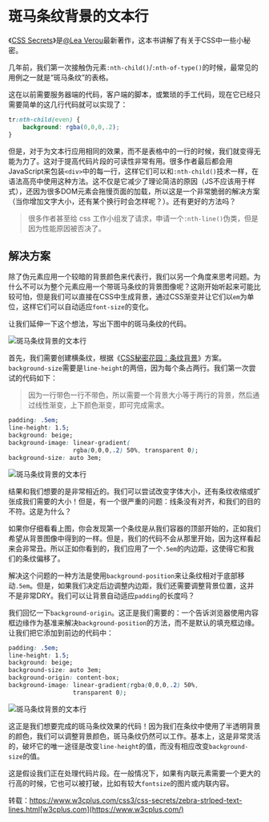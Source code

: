 #  斑马条纹背景的文本行

《[CSS Secrets](http://shop.oreilly.com/product/0636920031123.do)》是[@Lea Verou](http://leaverou.com/)最新著作，这本书讲解了有关于CSS中一些小秘密。

几年前，我们第一次接触伪元素`:nth-child()`/`:nth-of-type()`的时候，最常见的用例之一就是“斑马条纹”的表格。

这在以前需要服务器端的代码，客户端的脚本，或繁琐的手工代码，现在它已经只需要简单的这几行代码就可以实现了：

```css
tr:nth-child(even) {
    background: rgba(0,0,0,.2);
}
```

但是，对于为文本行应用相同的效果，而不是表格中的一行的时候，我们就变得无能为力了。这对于提高代码片段的可读性非常有用。很多作者最后都会用JavaScript来包装`<div>`中的每一行，这样它们可以和`:nth-child()`技术一样，在语法高亮中使用这种方法。这不仅是它减少了理论简洁的原因（JS不应该用于样式），还因为很多DOM元素会拖慢页面的加载，所以这是一个非常脆弱的解决方案（当你增加文字大小，还有某个换行时会怎样呢？）。还有更好的方法吗？

> 很多作者甚至给 css 工作小组发了请求，申请一个`:nth-line()`伪类，但是因为性能原因被否决了。

## 解决方案

除了伪元素应用一个较暗的背景颜色来代表行，我们以另一个角度来思考问题。为什么不可以为整个元素应用一个带斑马条纹的背景图像呢？这刚开始听起来可能比较可怕，但是我们可以直接在CSS中生成背景，通过CSS渐变并让它们以`em`为单位，这样它们可以自动适应`font-size`的变化。

让我们延伸一下这个想法，写出下图中的斑马条纹的代码。

![斑马条纹背景的文本行](https://www.w3cplus.com/sites/default/files/blogs/2016/1601/css-secrets-5-9.png)

首先，我们需要创建横条纹，根据《[CSS秘密花园：条纹背景](http://www.w3cplus.com/css3/css-secrets/striped-backgrounds.html)》方案。`background-size`需要是`line-height`的两倍，因为每个条占两行。我们第一次尝试的代码如下：

> 因为一行带色一行不带色，所以需要一个背景大小等于两行的背景，然后通过线性渐变，上下颜色渐变，即可完成需求。

```css
padding: .5em;
line-height: 1.5;
background: beige;
background-image: linear-gradient(
                  rgba(0,0,0,.2) 50%, transparent 0);
background-size: auto 3em;
```

![斑马条纹背景的文本行](https://www.w3cplus.com/sites/default/files/blogs/2016/1601/css-secrets-5-10.png)

结果和我们想要的是非常相近的。我们可以尝试改变字体大小，还有条纹收缩或扩张成我们需要的大小！但是，有一个很严重的问题：线条没有对齐，和我们的目的不符。这是为什么？

如果你仔细看看上图，你会发现第一个条纹是从我们容器的顶部开始的，正如我们希望从背景图像中得到的一样。但是，我们的代码不会从那里开始，因为这样看起来会非常丑。所以正如你看到的，我们应用了一个`.5em`的内边距，这使得它和我们的条纹偏移了。

解决这个问题的一种方法是使用`background-position`来让条纹相对于底部移动`.5em`。但是，如果我们决定后边调整内边距，我们还需要调整背景位置，这并不是非常DRY。我们可以让背景自动适应`padding`的长度吗？

我们回忆一下`background-origin`。这正是我们需要的：一个告诉浏览器使用内容框边缘作为基准来解决`background-position`的方法，而不是默认的填充框边缘。让我们把它添加到前边的代码中：

```css
padding: .5em;
line-height: 1.5;
background: beige;
background-size: auto 3em;
background-origin: content-box;
background-image: linear-gradient(rgba(0,0,0,.2) 50%,
                  transparent 0);
```

![斑马条纹背景的文本行](https://www.w3cplus.com/sites/default/files/blogs/2016/1601/css-secrets-5-11.png)

这正是我们想要完成的斑马条纹效果的代码！因为我们在条纹中使用了半透明背景的颜色，我们可以调整背景颜色，斑马条纹仍然可以工作。基本上，这是非常灵活的，破坏它的唯一途径是改变`line-height`的值，而没有相应改变`background-size`的值。

这是假设我们正在处理代码片段。在一般情况下，如果有内联元素需要一个更大的行高的时候，它也可以被打破，比如有较大`fontsize`的图片或内联内容。



转载：https://www.w3cplus.com/css3/css-secrets/zebra-strlped-text-lines.html[w3cplus.com](https://www.w3cplus.com/)